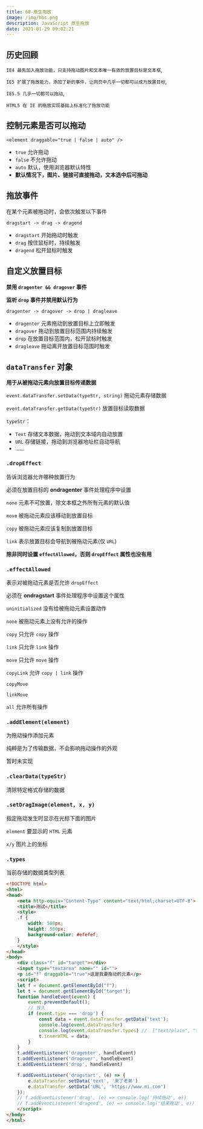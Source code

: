 ```yaml
---
title: 60-原生拖放
image: /img/hbs.png
description: JavaScript 原生拖放
date: 2021-01-29 09:02:21
---
```



## 历史回顾

`IE4 最先加入拖放功能，只支持拖动图片和文本唯一有效的放置目标是文本框`,

`IE5 扩展了拖放能力，添加了新的事件，让网页中几乎一切都可以成为放置目标`,

`IE5.5 几乎一切都可以拖动`,

`HTML5 在 IE 的拖放实现基础上标准化了拖放功能`

## 控制元素是否可以拖动

`<element draggable="true | false | auto" />`
- `true` 允许拖动
- `false` 不允许拖动
- `auto` 默认，使用浏览器默认特性
- **默认情况下，图片、链接可直接拖动，文本选中后可拖动**

## 拖放事件

在某个元素被拖动时，会依次触发以下事件

`dragstart -> drag -> dragend`
- `dragstart` 开始拖动时触发
- `drag` 按住鼠标时，持续触发
- `dragend` 松开鼠标时触发

## 自定义放置目标

**禁用 `dragenter && dragover` 事件**

**监听 `drop` 事件并禁用默认行为**

`dragenter -> dragover -> drop | dragleave`
- `dragenter` 元素拖动到放置目标上立即触发
- `dragover` 拖动到放置目标范围内持续触发
- `drop` 在放置目标范围内，松开鼠标时触发
- `dragleave` 拖动离开放置目标范围时触发

## `dataTransfer` 对象

**用于从被拖动元素向放置目标传递数据**

`event.dataTransfer.setData(typeStr, string)` 拖动元素存储数据

`event.dataTransfer.getData(typeStr)` 放置目标读取数据

`typeStr`：
  - `Text` 存储文本数据，拖动到文本域内自动放置
  - `URL` 存储链接，拖动到浏览器地址栏自动导航
  - ......

### `.dropEffect`

告诉浏览器允许哪种放置行为

必须在放置目标的 **ondragenter** 事件处理程序中设置

`none` 元素不可放置，除文本框之外所有元素的默认值

`move` 被拖动元素应该移动到放置目标

`copy` 被拖动元素应该复制到放置目标

`link` 表示放置目标会导航到被拖动元素(仅 `URL`)

**除非同时设置 `effectAllowed`，否则 `dropEffect` 属性也没有用**

### `.effectAllowed`

表示对被拖动元素是否允许 `dropEffect`

必须在 **ondragstart** 事件处理程序中设置这个属性

`uninitialized` 没有给被拖动元素设置动作

`none` 被拖动元素上没有允许的操作

`copy` 只允许 `copy` 操作

`link` 只允许 `link` 操作

`move` 只允许 `move` 操作

`copyLink` 允许 `copy | link` 操作

`copyMove`

`linkMove`

`all` 允许所有操作

### `.addElement(element)`

为拖动操作添加元素

纯粹是为了传输数据，不会影响拖动操作的外观

暂时未实现

### `.clearData(typeStr)`

清除特定格式存储的数据

### `.setDragImage(element, x, y)`

指定拖动发生时显示在光标下面的图片

`element` 要显示的 `HTML` 元素

`x/y` 图片上的坐标

### `.types`

当前存储的数据类型列表

```html
<!DOCTYPE html>
<html>
<head>
	<meta http-equiv="Content-Type" content="text/html;charset=UTF-8">
	<title>测试</title>
	<style>
	.f {
		width: 500px;
		height: 500px;
		background-color: #efefef;
	}
	</style>
</head>
<body>
	<div class="f" id="target"></div>
	<input type="textarea" name="" id="">
	<p id="f" draggable="true">这是我要拖动的元素</p>
	<script>
	let f = document.getElementById("f");
	let t = document.getElementById("target");
	function handleEvent(event) {
		event.preventDefault();
		// 放入
		if (event.type === 'drop') {
			const data = event.dataTransfer.getData('text');
			console.log(event.dataTransfer)
			console.log(event.dataTransfer.types) //  ["text/plain", "text/uri-list"]
			t.innerHTML = data;
		}
	}
	t.addEventListener('dragenter', handleEvent)
	t.addEventListener('dragover', handleEvent)
	t.addEventListener('drop', handleEvent)

	f.addEventListener('dragstart', (e) => {
		e.dataTransfer.setData('text', '来了老弟')
		e.dataTransfer.setData('URL', 'https://www.mi.com')
	});
	// f.addEventListener('drag', (e) => console.log('持续拖动', e))
	// f.addEventListener('dragend', (e) => console.log('结束拖动', e))
	</script>
</body>
</html>
```
